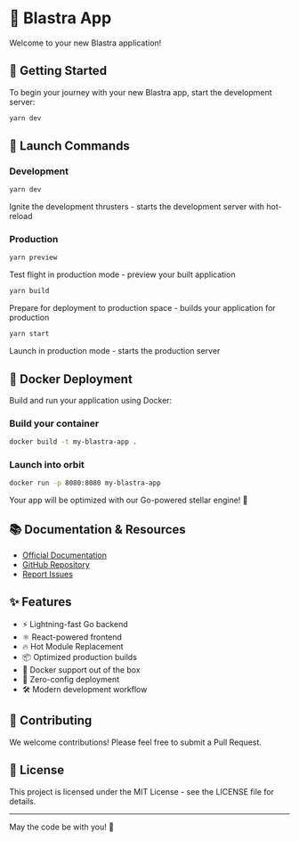# 🚀 Blastra App

Welcome to your new Blastra application!

## 🌟 Getting Started

To begin your journey with your new Blastra app, start the development server:

```bash
yarn dev
```

## 🚀 Launch Commands

### Development

```bash
yarn dev
```
Ignite the development thrusters - starts the development server with hot-reload

### Production

```bash
yarn preview
```
Test flight in production mode - preview your built application

```bash
yarn build
```
Prepare for deployment to production space - builds your application for production

```bash
yarn start
```
Launch in production mode - starts the production server

## 🐳 Docker Deployment

Build and run your application using Docker:

### Build your container
```bash
docker build -t my-blastra-app .
```

### Launch into orbit
```bash
docker run -p 8080:8080 my-blastra-app
```

Your app will be optimized with our Go-powered stellar engine! 🚀

## 📚 Documentation & Resources

- [Official Documentation](https://github.com/devthefuture-org/blastra)
- [GitHub Repository](https://github.com/devthefuture-org/blastra)
- [Report Issues](https://github.com/devthefuture-org/blastra/issues)

## ✨ Features

- ⚡️ Lightning-fast Go backend
- ⚛️ React-powered frontend
- 🔥 Hot Module Replacement
- 📦 Optimized production builds
- 🐳 Docker support out of the box
- 🎯 Zero-config deployment
- 🛠️ Modern development workflow

## 🤝 Contributing

We welcome contributions! Please feel free to submit a Pull Request.

## 📄 License

This project is licensed under the MIT License - see the LICENSE file for details.

---

May the code be with you! 🌌
